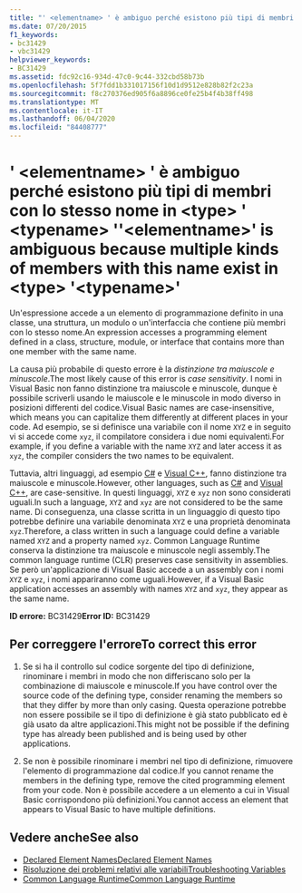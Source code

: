 ```yaml
---
title: "' <elementname> ' è ambiguo perché esistono più tipi di membri con lo stesso nome in <type> ' <typename> '"
ms.date: 07/20/2015
f1_keywords:
- bc31429
- vbc31429
helpviewer_keywords:
- BC31429
ms.assetid: fdc92c16-934d-47c0-9c44-332cbd58b73b
ms.openlocfilehash: 5f7fdd1b331017156f10d1d9512e828b82f2c23a
ms.sourcegitcommit: f8c270376ed905f6a8896ce0fe25b4f4b38ff498
ms.translationtype: MT
ms.contentlocale: it-IT
ms.lasthandoff: 06/04/2020
ms.locfileid: "84408777"
---
```

# <a name="elementname-is-ambiguous-because-multiple-kinds-of-members-with-this-name-exist-in-type-typename"></a><span data-ttu-id="4abfb-102">' \<elementname> ' è ambiguo perché esistono più tipi di membri con lo stesso nome in \<type> ' \<typename> '</span><span class="sxs-lookup"><span data-stu-id="4abfb-102">'\<elementname>' is ambiguous because multiple kinds of members with this name exist in \<type> '\<typename>'</span></span>
<span data-ttu-id="4abfb-103">Un'espressione accede a un elemento di programmazione definito in una classe, una struttura, un modulo o un'interfaccia che contiene più membri con lo stesso nome.</span><span class="sxs-lookup"><span data-stu-id="4abfb-103">An expression accesses a programming element defined in a class, structure, module, or interface that contains more than one member with the same name.</span></span>  
  
 <span data-ttu-id="4abfb-104">La causa più probabile di questo errore è la *distinzione tra maiuscole e minuscole*.</span><span class="sxs-lookup"><span data-stu-id="4abfb-104">The most likely cause of this error is *case sensitivity*.</span></span> <span data-ttu-id="4abfb-105">I nomi in Visual Basic non fanno distinzione tra maiuscole e minuscole, dunque è possibile scriverli usando le maiuscole e le minuscole in modo diverso in posizioni differenti del codice.</span><span class="sxs-lookup"><span data-stu-id="4abfb-105">Visual Basic names are case-insensitive, which means you can capitalize them differently at different places in your code.</span></span> <span data-ttu-id="4abfb-106">Ad esempio, se si definisce una variabile con il nome `XYZ` e in seguito vi si accede come `xyz`, il compilatore considera i due nomi equivalenti.</span><span class="sxs-lookup"><span data-stu-id="4abfb-106">For example, if you define a variable with the name `XYZ` and later access it as `xyz`, the compiler considers the two names to be equivalent.</span></span>  
  
 <span data-ttu-id="4abfb-107">Tuttavia, altri linguaggi, ad esempio [C#](../../csharp/index.yml) e [Visual C++](/cpp/index), fanno distinzione tra maiuscole e minuscole.</span><span class="sxs-lookup"><span data-stu-id="4abfb-107">However, other languages, such as [C#](../../csharp/index.yml) and [Visual C++](/cpp/index), are case-sensitive.</span></span> <span data-ttu-id="4abfb-108">In questi linguaggi, `XYZ` e `xyz` non sono considerati uguali.</span><span class="sxs-lookup"><span data-stu-id="4abfb-108">In such a language, `XYZ` and `xyz` are not considered to be the same name.</span></span> <span data-ttu-id="4abfb-109">Di conseguenza, una classe scritta in un linguaggio di questo tipo potrebbe definire una variabile denominata `XYZ` e una proprietà denominata `xyz`.</span><span class="sxs-lookup"><span data-stu-id="4abfb-109">Therefore, a class written in such a language could define a variable named `XYZ` and a property named `xyz`.</span></span> <span data-ttu-id="4abfb-110">Common Language Runtime conserva la distinzione tra maiuscole e minuscole negli assembly.</span><span class="sxs-lookup"><span data-stu-id="4abfb-110">The common language runtime (CLR) preserves case sensitivity in assemblies.</span></span> <span data-ttu-id="4abfb-111">Se però un'applicazione di Visual Basic accede a un assembly con i nomi `XYZ` e `xyz`, i nomi appariranno come uguali.</span><span class="sxs-lookup"><span data-stu-id="4abfb-111">However, if a Visual Basic application accesses an assembly with names `XYZ` and `xyz`, they appear as the same name.</span></span>  
  
 <span data-ttu-id="4abfb-112">**ID errore:** BC31429</span><span class="sxs-lookup"><span data-stu-id="4abfb-112">**Error ID:** BC31429</span></span>  
  
## <a name="to-correct-this-error"></a><span data-ttu-id="4abfb-113">Per correggere l'errore</span><span class="sxs-lookup"><span data-stu-id="4abfb-113">To correct this error</span></span>  
  
1. <span data-ttu-id="4abfb-114">Se si ha il controllo sul codice sorgente del tipo di definizione, rinominare i membri in modo che non differiscano solo per la combinazione di maiuscole e minuscole.</span><span class="sxs-lookup"><span data-stu-id="4abfb-114">If you have control over the source code of the defining type, consider renaming the members so that they differ by more than only casing.</span></span> <span data-ttu-id="4abfb-115">Questa operazione potrebbe non essere possibile se il tipo di definizione è già stato pubblicato ed è già usato da altre applicazioni.</span><span class="sxs-lookup"><span data-stu-id="4abfb-115">This might not be possible if the defining type has already been published and is being used by other applications.</span></span>  
  
2. <span data-ttu-id="4abfb-116">Se non è possibile rinominare i membri nel tipo di definizione, rimuovere l'elemento di programmazione dal codice.</span><span class="sxs-lookup"><span data-stu-id="4abfb-116">If you cannot rename the members in the defining type, remove the cited programming element from your code.</span></span> <span data-ttu-id="4abfb-117">Non è possibile accedere a un elemento a cui in Visual Basic corrispondono più definizioni.</span><span class="sxs-lookup"><span data-stu-id="4abfb-117">You cannot access an element that appears to Visual Basic to have multiple definitions.</span></span>  
  
## <a name="see-also"></a><span data-ttu-id="4abfb-118">Vedere anche</span><span class="sxs-lookup"><span data-stu-id="4abfb-118">See also</span></span>

- [<span data-ttu-id="4abfb-119">Declared Element Names</span><span class="sxs-lookup"><span data-stu-id="4abfb-119">Declared Element Names</span></span>](../programming-guide/language-features/declared-elements/declared-element-names.md)
- [<span data-ttu-id="4abfb-120">Risoluzione dei problemi relativi alle variabili</span><span class="sxs-lookup"><span data-stu-id="4abfb-120">Troubleshooting Variables</span></span>](../programming-guide/language-features/variables/troubleshooting-variables.md)
- [<span data-ttu-id="4abfb-121">Common Language Runtime</span><span class="sxs-lookup"><span data-stu-id="4abfb-121">Common Language Runtime</span></span>](../../standard/clr.md)
